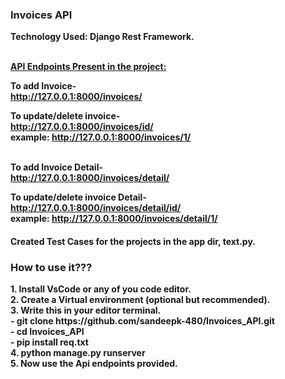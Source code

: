 <h3>Invoices API</h3>

<b>Technology Used: Django Rest Framework.<b><br><br>

<b><u>API Endpoints Present in the project: </u></b>

To add Invoice- <br>
http://127.0.0.1:8000/invoices/

To update/delete invoice- <br>
http://127.0.0.1:8000/invoices/id/ <br>
example: http://127.0.0.1:8000/invoices/1/ <br><br>

To add Invoice Detail-<br>
http://127.0.0.1:8000/invoices/detail/ <br>

To update/delete invoice Detail-<br>
http://127.0.0.1:8000/invoices/detail/id/ <br>
example: http://127.0.0.1:8000/invoices/detail/1/ <br>


<h4>Created Test Cases for the projects in the app dir, text.py.<h4>


<h3>How to use it???</h3>
1. Install VsCode or any of you code editor. <br>
2. Create a Virtual environment (optional but recommended). <br>
3. Write this in your editor terminal. <br>
 - git clone https://github.com/sandeepk-480/Invoices_API.git <br>
 - cd Invoices_API <br>
 - pip install req.txt <br>
4. python manage.py runserver <br>
5. Now use the Api endpoints provided. <br>
